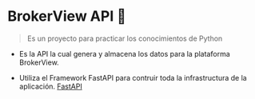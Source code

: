 # BrokerView API 📁
> Es un proyecto para practicar los conocimientos de Python

- Es la API la cual genera y almacena los datos para la plataforma BrokerView.

- Utiliza el Framework FastAPI para contruir toda la infrastructura de la aplicación.  [FastAPI](https://fastapi.tiangolo.com/ "FastAPI")
